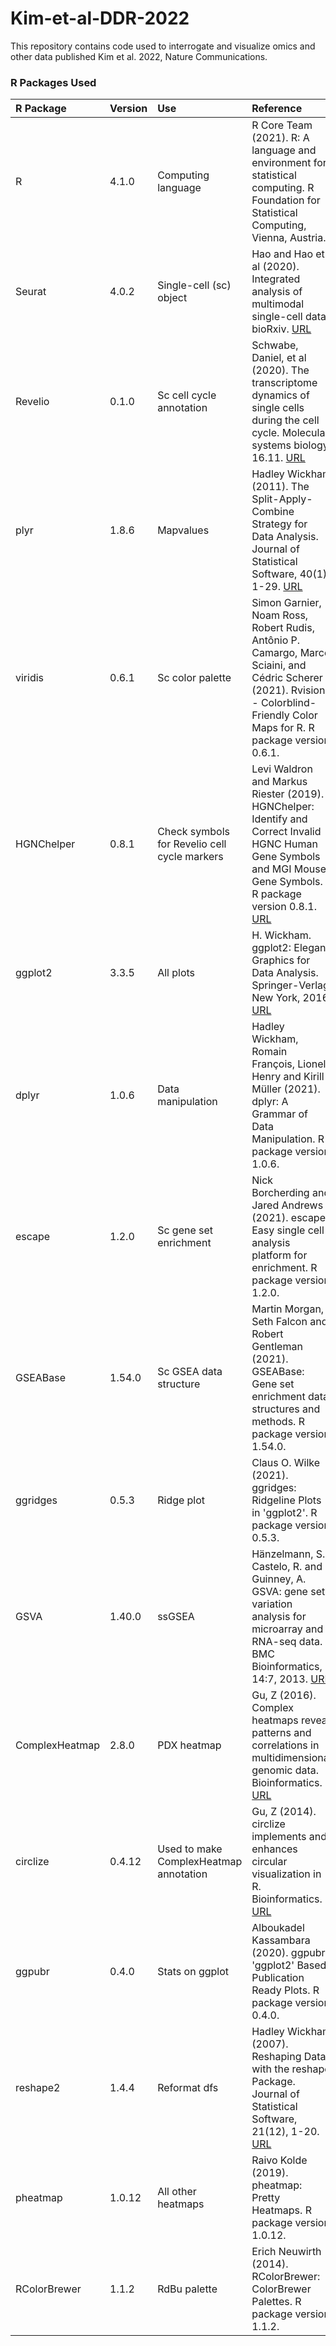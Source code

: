 # Kim-et-al-DDR-2022
This repository contains code used to interrogate and visualize omics and other data published Kim et al. 2022, Nature Communications.


### R Packages Used
R Package | Version | Use | Reference
:- |:- |:- |:- |
R | 4.1.0 | Computing language | R Core Team (2021). R: A language and environment for statistical computing. R Foundation for Statistical Computing, Vienna, Austria. 
Seurat | 4.0.2 | Single-cell (sc) object | Hao and Hao et al (2020). Integrated analysis of multimodal single-cell data. bioRxiv. [URL](https://satijalab.org/seurat/)
Revelio | 0.1.0 | Sc cell cycle annotation | Schwabe, Daniel, et al (2020). The transcriptome dynamics of single cells during the cell cycle. Molecular systems biology 16.11. [URL](https://www.embopress.org/doi/full/10.15252/msb.20209946)
plyr | 1.8.6 | Mapvalues | Hadley Wickham (2011). The Split-Apply-Combine Strategy for Data Analysis. Journal of Statistical Software, 40(1), 1-29. [URL](http://www.jstatsoft.org/v40/i01/)
viridis | 0.6.1 | Sc color palette | Simon Garnier, Noam Ross, Robert Rudis, Antônio P. Camargo, Marco Sciaini, and Cédric Scherer (2021). Rvision - Colorblind-Friendly Color Maps for R. R package version 0.6.1.
HGNChelper | 0.8.1 | Check symbols for Revelio cell cycle markers | Levi Waldron and Markus Riester (2019). HGNChelper: Identify and Correct Invalid HGNC Human Gene Symbols and MGI Mouse Gene Symbols. R package version 0.8.1. [URL](https://f1000research.com/articles/9-1493)
ggplot2 | 3.3.5 | All plots | H. Wickham. ggplot2: Elegant Graphics for Data Analysis. Springer-Verlag New York, 2016. [URL](https://www.springer.com/gp/book/9780387981413)
dplyr | 1.0.6 | Data manipulation | Hadley Wickham, Romain François, Lionel Henry and Kirill Müller (2021). dplyr: A Grammar of Data Manipulation. R package version 1.0.6. 
escape | 1.2.0 | Sc gene set enrichment | Nick Borcherding and Jared Andrews (2021). escape: Easy single cell analysis platform for enrichment. R package version 1.2.0.
GSEABase | 1.54.0 | Sc GSEA data structure | Martin Morgan, Seth Falcon and Robert Gentleman (2021). GSEABase: Gene set enrichment data structures and methods. R package version 1.54.0.
ggridges | 0.5.3 | Ridge plot | Claus O. Wilke (2021). ggridges: Ridgeline Plots in 'ggplot2'. R package version 0.5.3.
GSVA | 1.40.0 | ssGSEA | Hänzelmann, S., Castelo, R. and Guinney, A. GSVA: gene set variation analysis for microarray and RNA-seq data. BMC Bioinformatics, 14:7, 2013. [URL](https://bmcbioinformatics.biomedcentral.com/articles/10.1186/1471-2105-14-7)
ComplexHeatmap | 2.8.0 | PDX heatmap | Gu, Z (2016). Complex heatmaps reveal patterns and correlations in multidimensional genomic data. Bioinformatics. [URL](https://academic.oup.com/bioinformatics/article/32/18/2847/1743594)
circlize | 0.4.12 | Used to make ComplexHeatmap annotation | Gu, Z (2014). circlize implements and enhances circular visualization in R. Bioinformatics. [URL](https://academic.oup.com/bioinformatics/article/30/19/2811/2422259)
ggpubr | 0.4.0 | Stats on ggplot | Alboukadel Kassambara (2020). ggpubr: 'ggplot2' Based Publication Ready Plots. R package version 0.4.0.
reshape2 | 1.4.4 | Reformat dfs | Hadley Wickham (2007). Reshaping Data with the reshape Package. Journal of Statistical Software, 21(12), 1-20. [URL](http://www.jstatsoft.org/v21/i12/)
pheatmap | 1.0.12 | All other heatmaps | Raivo Kolde (2019). pheatmap: Pretty Heatmaps. R package version 1.0.12.
RColorBrewer | 1.1.2 | RdBu palette | Erich Neuwirth (2014). RColorBrewer: ColorBrewer Palettes. R package version 1.1.2.
